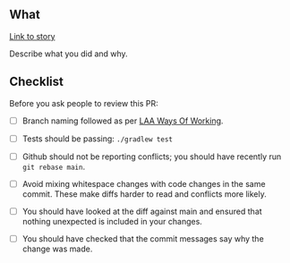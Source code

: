 ## What

[Link to story](https://dsdmoj.atlassian.net/browse/LASB-XXX)

Describe what you did and why.

## Checklist

Before you ask people to review this PR:

- [ ] Branch naming followed as per [LAA Ways Of Working](https://dsdmoj.atlassian.net/wiki/spaces/LP1/pages/5697536341/LAA+Ways+of+working#Core-Branches).
- [ ] Tests should be passing: `./gradlew test`
- [ ] Github should not be reporting conflicts; you should have recently run `git rebase main`.
- [ ] Avoid mixing whitespace changes with code changes in the same commit. These make diffs harder to read and conflicts more likely.
- [ ] You should have looked at the diff against main and ensured that nothing unexpected is included in your changes.
- [ ] You should have checked that the commit messages say why the change was made.

